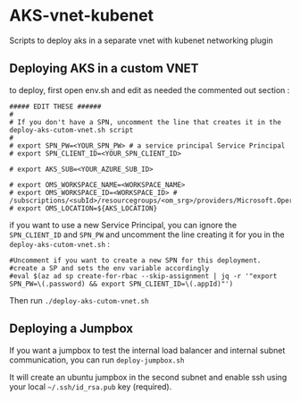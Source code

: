 # AKS-vnet-kubenet
Scripts to deploy aks in a separate vnet with kubenet networking plugin


## Deploying AKS in a custom VNET

to deploy, first open env.sh and edit as needed the commented out section : 

```shell
##### EDIT THESE ######
#
# If you don't have a SPN, uncomment the line that creates it in the deploy-aks-cutom-vnet.sh script
#
# export SPN_PW=<YOUR_SPN_PW> # a service principal Service Principal
# export SPN_CLIENT_ID=<YOUR_SPN_CLIENT_ID>

# export AKS_SUB=<YOUR_AZURE_SUB_ID>

# export OMS_WORKSPACE_NAME=<WORKSPACE_NAME>
# export OMS_WORKSPACE_ID=<WORKSPACE_ID> # /subscriptions/<subId>/resourcegroups/<om_srg>/providers/Microsoft.OperationalInsights/workspaces/<OMS_WORKSPACE_NAME>
# export OMS_LOCATION=${AKS_LOCATION}
```

if you want to use a new Service Principal, you can ignore the `SPN_CLIENT_ID` and `SPN_PW` and uncomment the line creating it for you in the `deploy-aks-cutom-vnet.sh` :

```shell
#Uncomment if you want to create a new SPN for this deployment.
#create a SP and sets the env variable accordingly
#eval $(az ad sp create-for-rbac --skip-assignment | jq -r '"export SPN_PW=\(.password) && export SPN_CLIENT_ID=\(.appId)"')
```

Then run `./deploy-aks-cutom-vnet.sh`

## Deploying a Jumpbox

If you want a jumpbox to test the internal load balancer and internal subnet communication, you can run `deploy-jumpbox.sh`

It will create an ubuntu jumpbox in the second subnet and enable ssh using your local `~/.ssh/id_rsa.pub` key (required).
